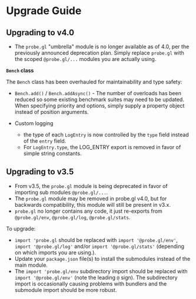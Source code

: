 # Upgrade Guide

## Upgrading to v4.0

- The `probe.gl` "umbrella" module is no longer available as of 4.0, per the previously announced deprecation plan. Simply replace `probe.gl` with the scoped `@probe.gl/...` modules you are actually using.

**`Bench` class**

The `Bench` class has been overhauled for maintainability and type safety:

- `Bench.add()` / `Bench.addAsync()` - The number of overloads has been reduced so some existing benchmark suites may need to be updated. When specifying priority and options, simply supply a property object instead of position arguments.

- Custom logging
    - the type of each `LogEntry` is now controlled by the `type` field instead of the `entry` field.
    - For `LogEntry.type`, the LOG_ENTRY export is removed in favor of simple string constants.

## Upgrading to v3.5 

- From v3.5, the `probe.gl` module is being deprecated in favor of importing sub modules `@probe.gl/...`. 
- The `probe.gl` module may be removed in probe.gl v4.0, but for backwards compatibility, this module will still be present in v3.x.
- `probe.gl` no longer contains any code, it just re-exports from `@probe.gl/env`, `@probe.gl/log`, `@probe.gl/stats`.

To upgrade:
- `import 'probe.gl` should be replaced with `import '@probe.gl/env'`, `import '@probe.gl/log'` and/or `import '@probe.gl/stats'` (depending on which imports you are using.).
- Update your `package.json` file(s) to install the submodules instead of the main module.
- The `import 'probe.gl/env` subdirectory import should be replaced with `import '@probe.gl/env'` (note the leading `@` sign). The subdirectory import is occasionally causing problems with bundlers and the submodule import should be more robust.
